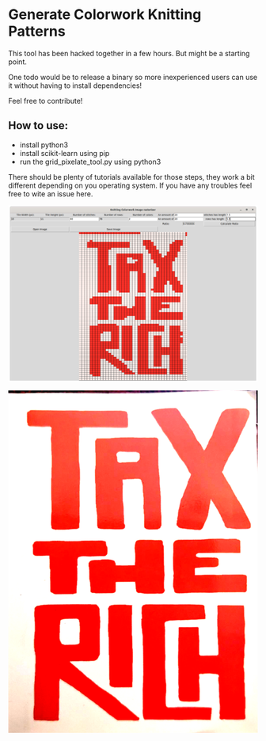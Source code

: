 # Generate Colorwork Knitting Patterns

This tool has been hacked together in a few hours. But might be a starting point.

One todo would be to release a binary so more inexperienced users can use it without having to install dependencies!

Feel free to contribute!

## How to use:
 - install python3
 - install scikit-learn using pip
 - run the grid_pixelate_tool.py using python3

There should be plenty of tutorials available for those steps, they work a bit different depending on you operating system. If you have any troubles feel free to wite an issue here.

![Screenshot showing the tool](https://github.com/blauertee/colorwork-knitting-patterns/blob/main/screenshot.png?raw=true)

![Example image with a tax the rich slogan](https://github.com/blauertee/colorwork-knitting-patterns/blob/main/tax_the_rich.png?raw=true)

